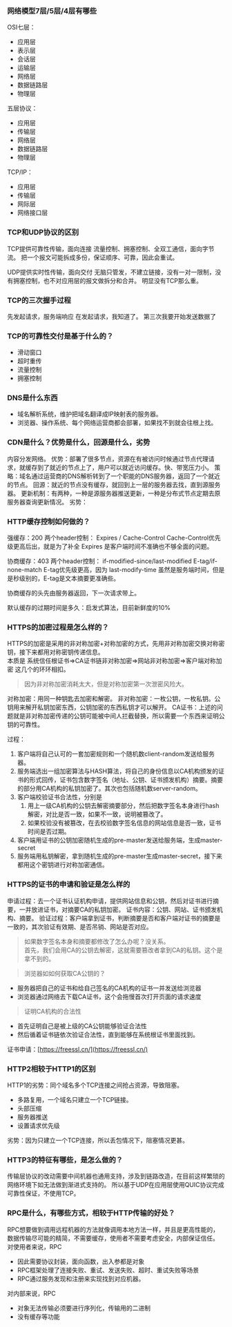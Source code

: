 ### 网络模型7层/5层/4层有哪些
OSI七层：
- 应用层
- 表示层
- 会话层
- 运输层
- 网络层
- 数据链路层
- 物理层

五层协议：
- 应用层
- 传输层
- 网络层
- 数据链路层
- 物理层

TCP/IP：
- 应用层
- 传输层
- 网际层
- 网络接口层

### TCP和UDP协议的区别
TCP提供可靠性传输，面向连接
流量控制、拥塞控制、全双工通信，面向字节流。
把一个报文可能拆成多份，保证顺序、可靠，因此会重试。

UDP提供实时性传输，面向交付
无脑只管发，不建立链接，没有一对一限制，没有拥塞控制，也不对应用层的报文做拆分和合并。
明显没有TCP那么重。

### TCP的三次握手过程
先发起请求，服务端响应
在发起请求，我知道了。
第三次我要开始发送数据了

### TCP的可靠性交付是基于什么的？
- 滑动窗口
- 超时重传
- 流量控制
- 拥塞控制

### DNS是什么东西
- 域名解析系统，维护把域名翻译成IP映射表的服务器。
- 浏览器、操作系统、每个网络运营商都会部署，如果找不到就会往根上找。

### CDN是什么？优势是什么，回源是什么，劣势
内容分发网络。
优势：部署了很多节点，资源在有被访问时候通过节点代理请求，就缓存到了就近的节点上了，用户可以就近访问缓存。快、带宽压力小。
策略：域名通过运营商的DNS解析转到了一个职能的DNS服务器，返回了一个就近的节点。
回源：就近的节点没有缓存，就回到上一层的服务器去找，直到源服务器。
更新机制：有两种，一种是源服务器推送更新，一种是分布式节点定期去原服务器查询更新情况。
劣势：

### HTTP缓存控制如何做的？ 
强缓存：200
两个header控制： Expires / Cache-Control
Cache-Control优先级更高后出，就是为了补全 Expires 是客户端时间不准确也不够全面的问题。

协商缓存：403
两个header控制： if-modified-since/last-modified E-tag/if-none-match 
E-tag优先级更高，因为 last-modify-time 虽然是服务端时间，但是是秒级别的，E-tag是文本摘要更准确些。

协商缓存的头先由服务器返回，下一次请求带上。

默认缓存的过期时间是多久：启发式算法，目前新鲜度的10%

### HTTPS的加密过程是怎么样的？
HTTPS的加密是采用的非对称加密+对称加密的方式，先用非对称加密交换对称密钥，接下来都用对称密钥传递信息。  
本质是 系统信任根证书=>CA证书链非对称加密=>网站非对称加密=>客户端对称加密 这几个的环环相扣。
> 因为非对称加密消耗太大，但是对称加密第一次泄密风险大。

对称加密：用同一种钥匙去加密和解密。
非对称加密：一枚公钥，一枚私钥。公钥用来解开私钥加密东西，公钥加密的东西私钥才可以解开。
CA证书：上述的问题就是非对称加密传递的公钥可能被中间人拦截替换，所以需要一个东西来证明公钥的可靠性。


过程：
1. 客户端将自己认可的一套加密规则和一个随机数client-random发送给服务器。
2. 服务端选出一组加密算法与HASH算法，将自己的身份信息以CA机构颁发的证书的形式回传，证书包含数字签名（地址、公钥、证书颁发机构）摘要。摘要的部分用CA机构的私钥加密了。其次也包括随机数server-random。
3. 客户端校验证书合法性，分别是
    1. 用上一级CA机构的公钥去解密摘要部分，然后把数字签名本身进行hash解密，对比是否一致，如果不一致，说明被篡改了。
    2. 如果校验没有被篡改，在去校验数字签名信息的网站信息是否一致，证书时间是否过期。
4. 客户端用证书的公钥加密随机生成的pre-master发送给服务端，生成master-secret
5. 服务端用私钥解密，拿到随机生成的pre-master生成master-secret，接下来都用这个密钥进行对称加密通信。

### HTTPS的证书的申请和验证是怎么样的
申请过程：去一个证书认证机构申请，提供网站信息和公钥，然后对证书进行摘要，一并放进证书，对摘要CA的私钥加密。
证书内容：公钥、网站、证书颁发机构、摘要。
验证过程：客户端拿到证书，判断摘要是否和客户端对证书的摘要是一致的，其次验证有效期、是否吊销、网站是否对应。

> 如果数字签名本身和摘要都修改了怎么办呢？没关系。  
首先，我们会用CA的公钥去解密，这就需要篡改者拿到CA的私钥。这个是拿不到的。

> 浏览器如如何获取CA公钥的？
- 服务器把自己的证书和给自己签名的CA机构的证书一并发送给浏览器
- 浏览器通过网络去下载CA证书，这个会拖慢首次打开页面的请求速度

> 证明CA机构的合法性
- 首先证明自己是被上级的CA公钥能够验证合法性
- 然后循着证书链依次验证合法性，直到能够在系统根证书里面找到。

证书申请：[https://freessl.cn/](https://freessl.cn/)

### HTTP2相较于HTTP1的区别
HTTP1的劣势：同个域名多个TCP连接之间抢占资源，导致阻塞。

- 多路复用，一个域名只建立一个TCP链接。
- 头部压缩
- 服务器推送
- 设置请求优先级

劣势：因为只建立一个TCP连接，所以丢包情况下，阻塞情况更甚。

### HTTP3的特征有哪些，是怎么做的？
传输层协议的改动需要中间机器也通用支持，涉及到链路改造，在目前这样繁琐的网络环境下如无法做到渐进式支持的。
所以基于UDP在应用层使用QUIC协议完成可靠性保证，不使用TCP。

### RPC是什么，有哪些方式，相较于HTTP传输的好处？
RPC想要做到调用远程机器的方法就像调用本地方法一样，并且是更高性能的，数据传输尽可能的精简，不需要缓存，使用者不需要考虑安全，内部保证信任。
对使用者来说，RPC
- 因此需要协议封装，面向函数，出入参都是对象
- RPC框架处理了连接失败、重试、发送失败、超时、重试失败等场景
- RPC通过服务发现和注册来实现找到对应机器。

对内部来说，RPC
- 对象无法传输必须要进行序列化，传输用的二进制
- 没有缓存等功能